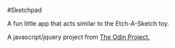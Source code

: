 #Sketchpad

A fun little app that acts similar to the Etch-A-Sketch toy.

A javascript/jquery project from [The Odin Project.](http://www.theodinproject.com/web-development-101/javascript-and-jquery?ref=lnav)

